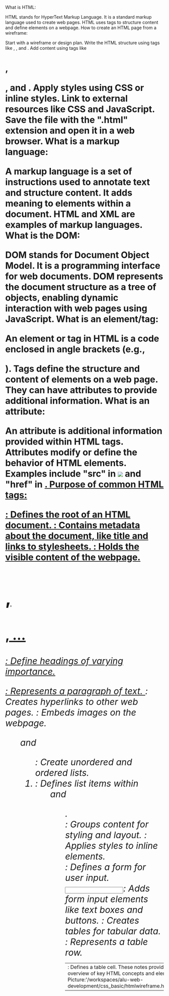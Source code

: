 What is HTML:

HTML stands for HyperText Markup Language.
It is a standard markup language used to create web pages.
HTML uses tags to structure content and define elements on a webpage.
How to create an HTML page from a wireframe:

Start with a wireframe or design plan.
Write the HTML structure using tags like <html>, <head>, and <body>.
Add content using tags like <h1>, <p>, and <img>.
Apply styles using CSS or inline styles.
Link to external resources like CSS and JavaScript.
Save the file with the ".html" extension and open it in a web browser.
What is a markup language:

A markup language is a set of instructions used to annotate text and structure content.
It adds meaning to elements within a document.
HTML and XML are examples of markup languages.
What is the DOM:

DOM stands for Document Object Model.
It is a programming interface for web documents.
DOM represents the document structure as a tree of objects, enabling dynamic interaction with web pages using JavaScript.
What is an element/tag:

An element or tag in HTML is a code enclosed in angle brackets (e.g., <p>).
Tags define the structure and content of elements on a web page.
They can have attributes to provide additional information.
What is an attribute:

An attribute is additional information provided within HTML tags.
Attributes modify or define the behavior of HTML elements.
Examples include "src" in <img src="image.jpg"> and "href" in <a href="example.com">.
Purpose of common HTML tags:

<html>: Defines the root of an HTML document.
<head>: Contains metadata about the document, like title and links to stylesheets.
<body>: Holds the visible content of the webpage.
<h1>, <h2>, ... <h6>: Define headings of varying importance.
<p>: Represents a paragraph of text.
<a>: Creates hyperlinks to other web pages.
<img>: Embeds images on the webpage.
<ul> and <ol>: Create unordered and ordered lists.
<li>: Defines list items within <ul> and <ol>.
<div>: Groups content for styling and layout.
<span>: Applies styles to inline elements.
<form>: Defines a form for user input.
<input>: Adds form input elements like text boxes and buttons.
<table>: Creates tables for tabular data.
<tr>: Represents a table row.
<td>: Defines a table cell.
These notes provide a concise overview of key HTML concepts and elements.
Picture:'/workspaces/alu-web-development/css_basic/htmlwireframe.html/Blackgirl.jpg'
